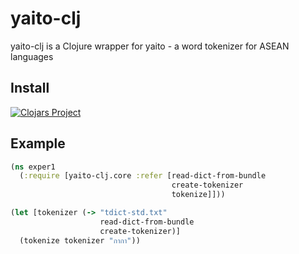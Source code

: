 # yaito-clj

yaito-clj is a Clojure wrapper for yaito - a word tokenizer for ASEAN languages

## Install

[![Clojars Project](https://img.shields.io/clojars/v/yaito-clj.svg)](https://clojars.org/yaito-clj)

## Example

````clojure
(ns exper1
  (:require [yaito-clj.core :refer [read-dict-from-bundle
                                    create-tokenizer
                                    tokenize]]))

(let [tokenizer (-> "tdict-std.txt"
                    read-dict-from-bundle
                    create-tokenizer)]
  (tokenize tokenizer "กากา"))
````

